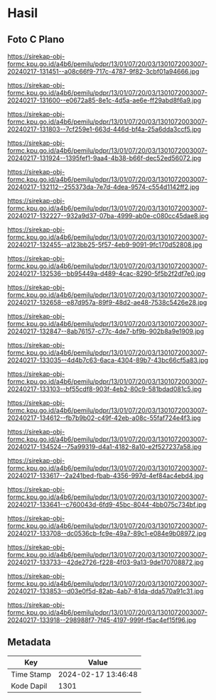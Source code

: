 # Hasil

## Foto C Plano

https://sirekap-obj-formc.kpu.go.id/a4b6/pemilu/pdpr/13/01/07/20/03/1301072003007-20240217-131451--a08c66f9-717c-4787-9f82-3cbf01a94666.jpg

https://sirekap-obj-formc.kpu.go.id/a4b6/pemilu/pdpr/13/01/07/20/03/1301072003007-20240217-131600--e0672a85-8e1c-4d5a-ae6e-ff29abd8f6a9.jpg

https://sirekap-obj-formc.kpu.go.id/a4b6/pemilu/pdpr/13/01/07/20/03/1301072003007-20240217-131803--7cf259e1-663d-446d-bf4a-25a6dda3ccf5.jpg

https://sirekap-obj-formc.kpu.go.id/a4b6/pemilu/pdpr/13/01/07/20/03/1301072003007-20240217-131924--1395fef1-9aa4-4b38-b66f-dec52ed56072.jpg

https://sirekap-obj-formc.kpu.go.id/a4b6/pemilu/pdpr/13/01/07/20/03/1301072003007-20240217-132112--255373da-7e7d-4dea-9574-c554d1142ff2.jpg

https://sirekap-obj-formc.kpu.go.id/a4b6/pemilu/pdpr/13/01/07/20/03/1301072003007-20240217-132227--932a9d37-07ba-4999-ab0e-c080cc45dae8.jpg

https://sirekap-obj-formc.kpu.go.id/a4b6/pemilu/pdpr/13/01/07/20/03/1301072003007-20240217-132455--a123bb25-5f57-4eb9-9091-9fc170d52808.jpg

https://sirekap-obj-formc.kpu.go.id/a4b6/pemilu/pdpr/13/01/07/20/03/1301072003007-20240217-132536--bb95449a-d489-4cac-8290-5f5b2f2df7e0.jpg

https://sirekap-obj-formc.kpu.go.id/a4b6/pemilu/pdpr/13/01/07/20/03/1301072003007-20240217-132658--e87d957a-89f9-48d2-ae48-7538c5426e28.jpg

https://sirekap-obj-formc.kpu.go.id/a4b6/pemilu/pdpr/13/01/07/20/03/1301072003007-20240217-132847--8ab76157-c77c-4de7-bf9b-902b8a9e1909.jpg

https://sirekap-obj-formc.kpu.go.id/a4b6/pemilu/pdpr/13/01/07/20/03/1301072003007-20240217-133035--4d4b7c63-6aca-4304-89b7-43bc66cf5a83.jpg

https://sirekap-obj-formc.kpu.go.id/a4b6/pemilu/pdpr/13/01/07/20/03/1301072003007-20240217-133103--bf55cdf8-903f-4eb2-80c9-581bdad081c5.jpg

https://sirekap-obj-formc.kpu.go.id/a4b6/pemilu/pdpr/13/01/07/20/03/1301072003007-20240217-134612--fb7b9b02-c49f-42eb-a08c-55faf724e4f3.jpg

https://sirekap-obj-formc.kpu.go.id/a4b6/pemilu/pdpr/13/01/07/20/03/1301072003007-20240217-134524--75a99319-d4a1-4182-8a10-e2f527237a58.jpg

https://sirekap-obj-formc.kpu.go.id/a4b6/pemilu/pdpr/13/01/07/20/03/1301072003007-20240217-133617--2a241bed-fbab-4356-997d-4ef84ac4ebd4.jpg

https://sirekap-obj-formc.kpu.go.id/a4b6/pemilu/pdpr/13/01/07/20/03/1301072003007-20240217-133641--c760043d-6fd9-45bc-8044-4bb075c734bf.jpg

https://sirekap-obj-formc.kpu.go.id/a4b6/pemilu/pdpr/13/01/07/20/03/1301072003007-20240217-133708--dc0536cb-fc9e-49a7-89c1-e084e9b08972.jpg

https://sirekap-obj-formc.kpu.go.id/a4b6/pemilu/pdpr/13/01/07/20/03/1301072003007-20240217-133733--42de2726-f228-4f03-9a13-9de170708872.jpg

https://sirekap-obj-formc.kpu.go.id/a4b6/pemilu/pdpr/13/01/07/20/03/1301072003007-20240217-133853--d03e0f5d-82ab-4ab7-81da-dda570a91c31.jpg

https://sirekap-obj-formc.kpu.go.id/a4b6/pemilu/pdpr/13/01/07/20/03/1301072003007-20240217-133918--298988f7-7f45-4197-999f-f5ac4ef15f96.jpg


## Metadata

| Key        | Value               |
| ---------- | ------------------- |
| Time Stamp | 2024-02-17 13:46:48 |
| Kode Dapil | 1301                |



